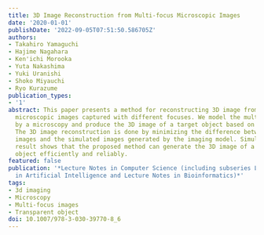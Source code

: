 ```yaml
---
title: 3D Image Reconstruction from Multi-focus Microscopic Images
date: '2020-01-01'
publishDate: '2022-09-05T07:51:50.586705Z'
authors:
- Takahiro Yamaguchi
- Hajime Nagahara
- Ken'ichi Morooka
- Yuta Nakashima
- Yuki Uranishi
- Shoko Miyauchi
- Ryo Kurazume
publication_types:
- '1'
abstract: This paper presents a method for reconstructing 3D image from multi-focus
  microscopic images captured with different focuses. We model the multi-focus imaging
  by a microscopy and produce the 3D image of a target object based on the model.
  The 3D image reconstruction is done by minimizing the difference between the observed
  images and the simulated images generated by the imaging model. Simulation and experimental
  result shows that the proposed method can generate the 3D image of a transparent
  object efficiently and reliably.
featured: false
publication: '*Lecture Notes in Computer Science (including subseries Lecture Notes
  in Artificial Intelligence and Lecture Notes in Bioinformatics)*'
tags:
- 3d imaging
- Microscopy
- Multi-focus images
- Transparent object
doi: 10.1007/978-3-030-39770-8_6
---
```


